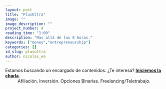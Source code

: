 ```yaml
---
layout: post
title: "PlusUltra"
image: ""
image_description: ""
project_number: 4
reading_time: "1:00"
description: "Mas allá de las 8 horas."
keywords: ["money","entrepreneurship"]
categories: []
id_slug: plusultra
author: nicolas_ea
---
```

<div class="alert alert-warning text-center" role="alert">Estamos buscando un encargado de contenidos. ¿Te interesa? <a href="mailto:{{ site.email }}" rel="nofollow" target="_blank"><strong><span class="text-nowrap"><i class="fas fa-hand-point-right mr-1"></i>Iniciemos</span> la charla</strong></a>.</div>
<center>Afiliación. Inversión. Opciones Binarias. Freelancing/Teletrabajo.</center>
<br>
